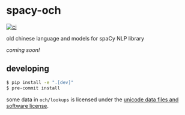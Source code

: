 # spacy-och
[![ci](https://github.com/direct-phonology/spacy-och/actions/workflows/ci.yml/badge.svg)](https://github.com/direct-phonology/spacy-och/actions/workflows/ci.yml)

old chinese language and models for spaCy NLP library

_coming soon!_

## developing
```sh
$ pip install -e ".[dev]"
$ pre-commit install
```

some data in `och/lookups` is licensed under the [unicode data files and software license](https://www.unicode.org/license.html).
